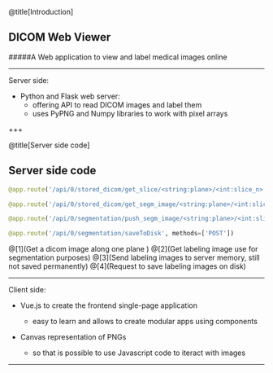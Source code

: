 @title[Introduction]
## DICOM Web Viewer

#####A Web application to view and label medical images online 


---
Server side:

- Python and Flask web server:
    - offering API to read DICOM images and label them
    - uses PyPNG and Numpy libraries to work with pixel arrays
    
+++

@title[Server side code]
## Server side code

```python
@app.route('/api/0/stored_dicom/get_slice/<string:plane>/<int:slice_n>', methods=['GET'])

@app.route('/api/0/stored_dicom/get_segm_image/<string:plane>/<int:slice_n>', methods=['GET'])

@app.route('/api/0/segmentation/push_segm_image/<string:plane>/<int:slice_n>', methods=['POST'])

@app.route('/api/0/segmentation/saveToDisk', methods=['POST'])

```
@[1](Get a dicom image along one plane )
@[2](Get labeling image use for segmentation purposes)
@[3](Send labeling images to server memory, still not saved permanently)
@[4](Request to save labeling images on disk)

---

Client side:

- Vue.js to create the frontend single-page application
    - easy to learn and allows to create modular apps using components

- Canvas representation of PNGs
    - so that is possible to use Javascript code to iteract with images  


---

